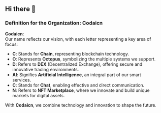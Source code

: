 ## Hi there 👋

### Definition for the Organization: **Codaicn**

**Codaicn**:  
Our name reflects our vision, with each letter representing a key area of focus:  
- **C**: Stands for **Chain**, representing blockchain technology.  
- **O**: Represents **Octopus**, symbolizing the multiple systems we support.  
- **D**: Refers to **DEX** (Decentralized Exchange), offering secure and innovative trading environments.  
- **AI**: Signifies **Artificial Intelligence**, an integral part of our smart services.  
- **C**: Stands for **Chat**, enabling effective and direct communication.  
- **N**: Refers to **NFT Marketplace**, where we innovate and build unique markets for digital assets.  

With **Codaicn**, we combine technology and innovation to shape the future.  

